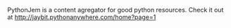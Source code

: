PythonJem is a content agregator for good python resources. 
Check it out at http://jaybit.pythonanywhere.com/home?page=1
